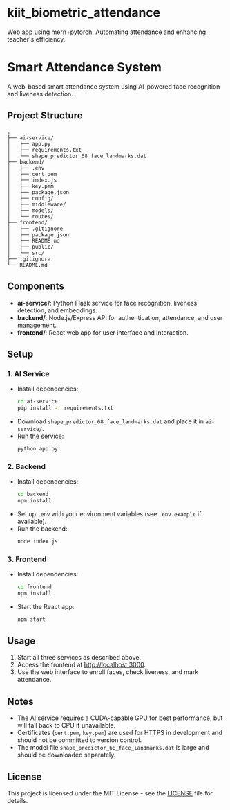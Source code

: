 # kiit_biometric_attendance
Web app using mern+pytorch. Automating attendance and enhancing teacher's efficiency.
# Smart Attendance System

A web-based smart attendance system using AI-powered face recognition and liveness detection.

## Project Structure

```
.
├── ai-service/
│   ├── app.py
│   ├── requirements.txt
│   └── shape_predictor_68_face_landmarks.dat
├── backend/
│   ├── .env
│   ├── cert.pem
│   ├── index.js
│   ├── key.pem
│   ├── package.json
│   ├── config/
│   ├── middleware/
│   ├── models/
│   └── routes/
├── frontend/
│   ├── .gitignore
│   ├── package.json
│   ├── README.md
│   ├── public/
│   └── src/
├── .gitignore
└── README.md
```

## Components

- **ai-service/**: Python Flask service for face recognition, liveness detection, and embeddings.
- **backend/**: Node.js/Express API for authentication, attendance, and user management.
- **frontend/**: React web app for user interface and interaction.

## Setup

### 1. AI Service

- Install dependencies:
  ```sh
  cd ai-service
  pip install -r requirements.txt
  ```
- Download `shape_predictor_68_face_landmarks.dat` and place it in `ai-service/`.
- Run the service:
  ```sh
  python app.py
  ```

### 2. Backend

- Install dependencies:
  ```sh
  cd backend
  npm install
  ```
- Set up `.env` with your environment variables (see `.env.example` if available).
- Run the backend:
  ```sh
  node index.js
  ```

### 3. Frontend

- Install dependencies:
  ```sh
  cd frontend
  npm install
  ```
- Start the React app:
  ```sh
  npm start
  ```

## Usage

1. Start all three services as described above.
2. Access the frontend at [http://localhost:3000](http://localhost:3000).
3. Use the web interface to enroll faces, check liveness, and mark attendance.

## Notes

- The AI service requires a CUDA-capable GPU for best performance, but will fall back to CPU if unavailable.
- Certificates (`cert.pem`, `key.pem`) are used for HTTPS in development and should not be committed to version control.
- The model file `shape_predictor_68_face_landmarks.dat` is large and should be downloaded separately.

## License

This project is licensed under the MIT License - see the [LICENSE](LICENSE) file for details.
